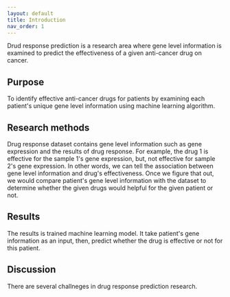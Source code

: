 ```yaml
---
layout: default
title: Introduction
nav_order: 1
---
```


Drud response prediction is a research area where gene level information is examined to predict the effectiveness of a given anti-cancer drug on cancer.

## Purpose

To identify effective anti-cancer drugs for patients by examining each patient's unique gene level information using machine learning algorithm.

## Research methods

Drug response dataset contains gene level information such as gene expression and the results of drug response. For example, the drug 1 is effective for the sample 1's gene expression, but, not effective for sample 2's gene expression. In other words, we can tell the association between gene level information and drug's effectiveness. Once we figure that out, we would compare patient's gene level information with the dataset to determine whether the given drugs would helpful for the given patient or not.

## Results

The results is trained machine learning model. It take patient's gene information as an input, then, predict whether the drug is effective or not for this patient.

## Discussion

There are several challneges in drug response prediction research. 